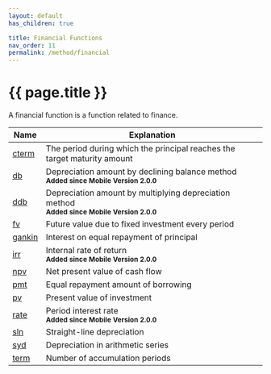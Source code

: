 ```yaml
---
layout: default
has_children: true

title: Financial Functions
nav_order: 11
permalink: /method/financial
---
```


# {{ page.title }}

A financial function is a function related to finance.


| Name        	| Explanation                                                           	|
|-------------	|-----------------------------------------------------------------------	|
| [cterm](/method/financial/cterm)     | The period during which the principal reaches the target maturity amount |
| [db](/method/financial/db)           | Depreciation amount by declining balance method<br>**<small>Added since Mobile Version 2.0.0</small>**|
| [ddb](/method/financial/ddb)         | Depreciation amount by multiplying depreciation method<br>**<small>Added since Mobile Version 2.0.0</small>** |
| [fv](/method/financial/fv)           | Future value due to fixed investment every period|
| [gankin](/method/financial/gankin)   |  Interest on equal repayment of principal|
| [irr](/method/financial/irr)         | Internal rate of return<br>**<small>Added since Mobile Version 2.0.0</small>** |
| [npv](/method/financial/npv)         | Net present value of cash flow|
| [pmt](/method/financial/pmt)         | Equal repayment amount of borrowing |
| [pv](/method/financial/pv)           | Present value of investment |
| [rate](/method/financial/rate)       | Period interest rate<br>**<small>Added since Mobile Version 2.0.0</small>**|
| [sln](/method/financial/sln)         | Straight-line depreciation |
| [syd](/method/financial/syd)         |  Depreciation in arithmetic series|
| [term](/method/financial/term)       | Number of accumulation periods |